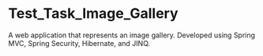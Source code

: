 # Test_Task_Image_Gallery
A web application that represents an image gallery. Developed using Spring MVC, Spring Security, Hibernate, and JINQ.

